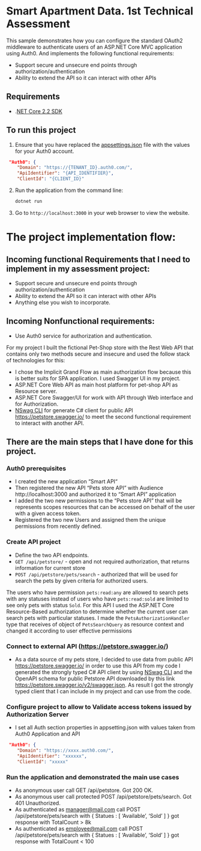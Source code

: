 # Smart Apartment Data. 1st Technical Assessment

This sample demonstrates how you can configure the standard OAuth2 middleware to authenticate users of an ASP.NET Core MVC application using Auth0.
And implements the following functional requirements:
 - Support secure and unsecure end points through authorization/authentication 
 - Ability to extend the API so it can interact with other APIs  

## Requirements

* .[NET Core 2.2 SDK](https://www.microsoft.com/net/download/core)

## To run this project
1. Ensure that you have replaced the [appsettings.json](appsettings.json) file with the values for your Auth0 account.
```JSON
 "Auth0": {
    "Domain": "https://{TENANT_ID}.auth0.com/",
    "ApiIdentifier": "{API_IDENTIFIER}",
    "ClientId": "{CLIENT_ID}"
```

2. Run the application from the command line:

    ```bash
    dotnet run
    ```

3. Go to `http://localhost:3000` in your web browser to view the website.


# The project implementation flow:

## Incoming functional Requirements that I need to implement in my assessment project:
 - Support secure and unsecure end points through authorization/authentication 
 - Ability to extend the API so it can interact with other APIs  
 - Anything else you wish to incorporate. 

## Incoming  Nonfunctional requirements:
- Use Auth0 service for authorization and authentication. 

For my project I built the  fictional Pet-Shop store with the Rest Web API that contains only two methods secure and insecure  and used  the follow stack of technologies for this:
- I chose the Implicit Grand Flow as main authorization flow because this is better suits for SPA application. I used Swagger UI in my project. 
- ASP.NET Core Web API as main host platform for pet-shop API as Resource server. 
- ASP.NET Core Swagger/UI for work with API through Web interface and for Authorization.
- [NSwag CLI](https://github.com/RicoSuter/NSwag/wiki/CommandLine) for generate C# client for public API https://petstore.swagger.io/ to meet the second functional requirement to interact with another API.

## There are the main steps that I have done for this project. 

### Auth0 prerequisites
- I created the new application “Smart API“
- Then registered the new API “Pets store API” with Audience http://localhost:3000 and authorized it to “Smart API” application
- I added the two new permissions to the “Pets store API” that will be represents scopes resources that can be accessed on behalf of the user with a given access token.
- Registered the two new Users and assigned them the unique permissions from recently defined.

### Create API project
-  Define the two API endpoints. 
- `GET /api/petstore/` - open and not required authorization, that returns information for current store  
- `POST /api/petstore/pets/search` - authorized that will be used for search the pets by given criteria for authorized users. 

The users who have permission `pets:read:any` are allowed to search pets with any statuses instead of users who have `pets:read:sold` are limited to see only pets with status `Sold`.  For this API I used the ASP.NET Core Resource-Based authorization to determine whether the current user can search pets with particular statuses. I made the  `PetsAuthorizationHandler`  type that receives of object of `PetsSearchQuery`  as resource context and changed it according to user effective permissions

###  Connect to external API (https://petstore.swagger.io/)
- As a data source of  my pets store, I decided to use data from public API  https://petstore.swagger.io/ in order to use this API  from my code I generated the strongly typed C# API client  by using [NSwag CLI](https://github.com/RicoSuter/NSwag/wiki/CommandLine) and  the OpenAPI schema for public Petstore API downloaded by this link https://petstore.swagger.io/v2/swagger.json. As result I got the strongly typed client that I can include in my project and can use from the code.

### Configure project to allow to Validate access tokens issued by Authorization Server 
- I set all  Auth section  properties in  appsetting.json with values taken from Auth0  Application and API
```JSON
 "Auth0": {
    "Domain": "https://xxxx.auth0.com/",
    "ApiIdentifier": "xxxxxx",
    "ClientId": "xxxxx"
```

### Run the application and demonstrated the main use cases
- As anonymous user call GET /api/petstore.  Got 200 OK.
- As anonymous user call protected POST /api/petstore/pets/search. Got 401 Unauthorized.
- As authenticated as manager@mail.com call  POST /api/petstore/pets/search with { Statues : [ ‘Available’, ‘Sold’ ] } got response with TotalCount > 8k
- As authenticated as employee@mail.com call POST /api/petstore/pets/search with { Statues : [ ‘Available’, ‘Sold’ ] } got response with TotalCount < 100

